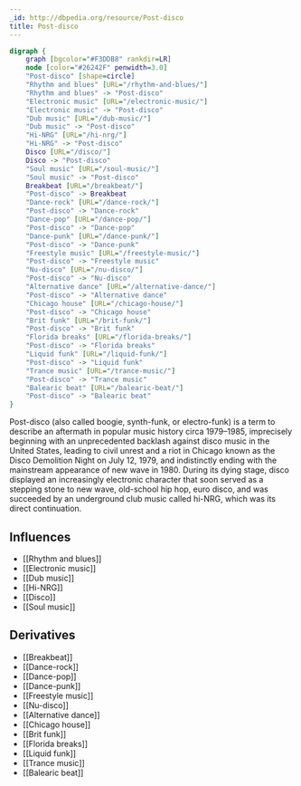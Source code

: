 ```yaml
---
_id: http://dbpedia.org/resource/Post-disco
title: Post-disco
---
```


```dot
digraph {
	graph [bgcolor="#F3DDB8" rankdir=LR]
	node [color="#26242F" penwidth=3.0]
	"Post-disco" [shape=circle]
	"Rhythm and blues" [URL="/rhythm-and-blues/"]
	"Rhythm and blues" -> "Post-disco"
	"Electronic music" [URL="/electronic-music/"]
	"Electronic music" -> "Post-disco"
	"Dub music" [URL="/dub-music/"]
	"Dub music" -> "Post-disco"
	"Hi-NRG" [URL="/hi-nrg/"]
	"Hi-NRG" -> "Post-disco"
	Disco [URL="/disco/"]
	Disco -> "Post-disco"
	"Soul music" [URL="/soul-music/"]
	"Soul music" -> "Post-disco"
	Breakbeat [URL="/breakbeat/"]
	"Post-disco" -> Breakbeat
	"Dance-rock" [URL="/dance-rock/"]
	"Post-disco" -> "Dance-rock"
	"Dance-pop" [URL="/dance-pop/"]
	"Post-disco" -> "Dance-pop"
	"Dance-punk" [URL="/dance-punk/"]
	"Post-disco" -> "Dance-punk"
	"Freestyle music" [URL="/freestyle-music/"]
	"Post-disco" -> "Freestyle music"
	"Nu-disco" [URL="/nu-disco/"]
	"Post-disco" -> "Nu-disco"
	"Alternative dance" [URL="/alternative-dance/"]
	"Post-disco" -> "Alternative dance"
	"Chicago house" [URL="/chicago-house/"]
	"Post-disco" -> "Chicago house"
	"Brit funk" [URL="/brit-funk/"]
	"Post-disco" -> "Brit funk"
	"Florida breaks" [URL="/florida-breaks/"]
	"Post-disco" -> "Florida breaks"
	"Liquid funk" [URL="/liquid-funk/"]
	"Post-disco" -> "Liquid funk"
	"Trance music" [URL="/trance-music/"]
	"Post-disco" -> "Trance music"
	"Balearic beat" [URL="/balearic-beat/"]
	"Post-disco" -> "Balearic beat"
}
```

Post-disco (also called boogie, synth-funk, or electro-funk) is a term to describe an aftermath in popular music history circa 1979–1985, imprecisely beginning with an unprecedented backlash against disco music in the United States, leading to civil unrest and a riot in Chicago known as the Disco Demolition Night on July 12, 1979, and indistinctly ending with the mainstream appearance of new wave in 1980. During its dying stage, disco displayed an increasingly electronic character that soon served as a stepping stone to new wave, old-school hip hop, euro disco, and was succeeded by an underground club music called hi-NRG, which was its direct continuation.

## Influences

- [[Rhythm and blues]]
- [[Electronic music]]
- [[Dub music]]
- [[Hi-NRG]]
- [[Disco]]
- [[Soul music]]

## Derivatives

- [[Breakbeat]]
- [[Dance-rock]]
- [[Dance-pop]]
- [[Dance-punk]]
- [[Freestyle music]]
- [[Nu-disco]]
- [[Alternative dance]]
- [[Chicago house]]
- [[Brit funk]]
- [[Florida breaks]]
- [[Liquid funk]]
- [[Trance music]]
- [[Balearic beat]]
